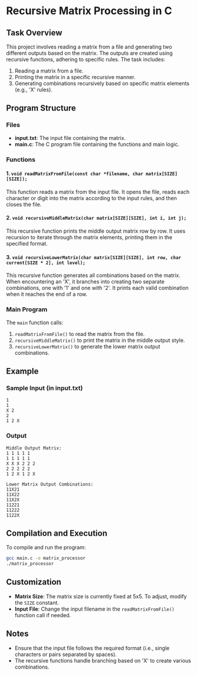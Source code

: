 # Recursive Matrix Processing in C

## Task Overview
This project involves reading a matrix from a file and generating two different outputs based on the matrix. The outputs are created using recursive functions, adhering to specific rules. The task includes:

1. Reading a matrix from a file.
2. Printing the matrix in a specific recursive manner.
3. Generating combinations recursively based on specific matrix elements (e.g., 'X' rules).

## Program Structure
### Files
- **input.txt**: The input file containing the matrix.
- **main.c**: The C program file containing the functions and main logic.

### Functions
#### 1. `void readMatrixFromFile(const char *filename, char matrix[SIZE][SIZE]);`
This function reads a matrix from the input file. It opens the file, reads each character or digit into the matrix according to the input rules, and then closes the file.

#### 2. `void recursiveMiddleMatrix(char matrix[SIZE][SIZE], int i, int j);`
This recursive function prints the middle output matrix row by row. It uses recursion to iterate through the matrix elements, printing them in the specified format.

#### 3. `void recursiveLowerMatrix(char matrix[SIZE][SIZE], int row, char current[SIZE * 2], int level);`
This recursive function generates all combinations based on the matrix. When encountering an 'X', it branches into creating two separate combinations, one with '1' and one with '2'. It prints each valid combination when it reaches the end of a row.

### Main Program
The `main` function calls:
1. `readMatrixFromFile()` to read the matrix from the file.
2. `recursiveMiddleMatrix()` to print the matrix in the middle output style.
3. `recursiveLowerMatrix()` to generate the lower matrix output combinations.

## Example
### Sample Input (in input.txt)
```
1
1
X 2
2
1 2 X
```

### Output
```
Middle Output Matrix:
1 1 1 1 1
1 1 1 1 1
X X X 2 2 2
2 2 2 2 2
1 2 X 1 2 X

Lower Matrix Output Combinations:
11X21
11X22
11X2X
11221
11222
1122X
```

## Compilation and Execution
To compile and run the program:
```bash
gcc main.c -o matrix_processor
./matrix_processor
```

## Customization
- **Matrix Size**: The matrix size is currently fixed at 5x5. To adjust, modify the `SIZE` constant.
- **Input File**: Change the input filename in the `readMatrixFromFile()` function call if needed.

## Notes
- Ensure that the input file follows the required format (i.e., single characters or pairs separated by spaces).
- The recursive functions handle branching based on 'X' to create various combinations.

